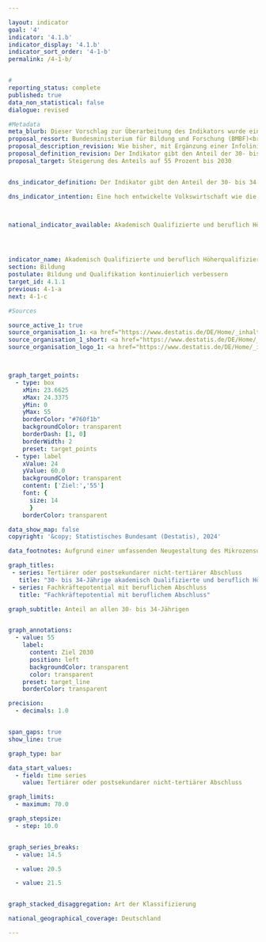 ```yaml
---

layout: indicator        
goal: '4'        
indicator: '4.1.b'        
indicator_display: '4.1.b'        
indicator_sort_order: '4-1-b'        
permalink: /4-1-b/        


#
reporting_status: complete        
published: true        
data_non_statistical: false        
dialogue: revised

#Metadata
meta_blurb: Dieser Vorschlag zur Überarbeitung des Indikators wurde eingebracht vom Bundesministerium für Bildung und Forschung (BMBF), dem Bundesministerium für Wirtschaft und Klimaschutz (BMWK) und dem Bundesministerium für Arbeit und Soziales (BMAS).
proposal_ressort: Bundesministerium für Bildung und Forschung (BMBF)<br>Bundesministerium für Wirtschaft und Klimaschutz (BMWK)<br> Bundesministerium für Arbeit und Soziales (BMAS)
proposal_description_revision: Wie bisher, mit Ergänzung einer Infolinie zu den jungen Erwachsenen mit einem beruflichen Abschluss im mittleren Qualifikationsbereich (Erstausbildung, ISCED 35), um der gleichwertigen Bedeutung der Berufsausbildung ggü. einer akademischen Qualifikation Rechnung zu tragen.
proposal_definition_revision: Der Indikator gibt den Anteil der 30- bis 34-Jährigen an, die über einen Abschluss des Tertiärbereichs (Stufen 5&nbsp;bis 8&nbsp;der Internationalen Standardklassifikation des Bildungswesens, <abbr title="International Standard Classification of Education (Internationale Standardklassifikation des Bildungswesens)" tabindex="0">ISCED</abbr> 2011) oder einen postsekundaren nicht-tertiären Abschluss (Stufe 4&nbsp;der <abbr title="International Standard Classification of Education (Internationale Standardklassifikation des Bildungswesens)" tabindex="0">ISCED</abbr>) verfügen. Zusätzlich werden die jungen Erwachsenen mit einem beruflichen Abschluss im mittleren Qualifikationsbereich abgebildet.
proposal_target: Steigerung des Anteils auf 55 Prozent bis 2030  


dns_indicator_definition: Der Indikator gibt den Anteil der 30- bis 34-Jährigen an, die über einen Abschluss des Tertiärbereichs (Stufen 5&nbsp;bis 8&nbsp;der Internationalen Standardklassifikation des Bildungswesens, <abbr title="International Standard Classification of Education (Internationale Standardklassifikation des Bildungswesens)" tabindex="0">ISCED</abbr> 2011) oder einen postsekundaren nicht-tertiären Abschluss (Stufe 4&nbsp;der <abbr title="International Standard Classification of Education (Internationale Standardklassifikation des Bildungswesens)" tabindex="0">ISCED</abbr>) verfügen.        

dns_indicator_intention: Eine hoch entwickelte Volkswirtschaft wie die deutsche, in der der Dienstleistungssektor und der Bedarf an Wissen und Expertise immer stärker in den Vordergrund rücken, benötigt hoch qualifizierte Arbeitskräfte. Im Rahmen der Fortschreibung der Nationalen Nachhaltigkeitsziele sollen als Zielquote bis 2030&nbsp;55&nbsp;% der 30- bis 34-Jährigen über einen tertiären oder postsekundaren nicht-tertiären Abschluss verfügen.        



national_indicator_available: Akademisch Qualifizierte und beruflich Höherqualifizierte      




indicator_name: Akademisch Qualifizierte und beruflich Höherqualifizierte       
section: Bildung        
postulate: Bildung und Qualifikation kontinuierlich verbessern        
target_id: 4.1.1        
previous: 4-1-a        
next: 4-1-c           

#Sources        

source_active_1: true
source_organisation_1: <a href="https://www.destatis.de/DE/Home/_inhalt.html" target="_blank">Statistisches Bundesamt</a>
source_organisation_1_short: <a href="https://www.destatis.de/DE/Home/_inhalt.html" target="_blank">Statistisches Bundesamt</a>
source_organisation_logo_1: <a href="https://www.destatis.de/DE/Home/_inhalt.html" target="_blank"><img src="https://dns-indikatoren.de/public/OrgImgDe/destatis.png" alt="Statistisches Bundesamt" title=" Klicken Sie hier um zur Homepage der Organisation Statistisches Bundesamt zu gelangen." style="height:60px; width:148px; border:transparent"/></a>



graph_target_points:
  - type: box
    xMin: 23.6625
    xMax: 24.3375
    yMin: 0
    yMax: 55
    borderColor: "#760f1b"
    backgroundColor: transparent
    borderDash: [1, 0]
    borderWidth: 2
    preset: target_points
  - type: label
    xValue: 24
    yValue: 60.0
    backgroundColor: transparent
    content: ['Ziel:','55']
    font: {
      size: 14
      }
    borderColor: transparent        

data_show_map: false        
copyright: '&copy; Statistisches Bundesamt (Destatis), 2024'        

data_footnotes: Aufgrund einer umfassenden Neugestaltung des Mikrozensus ist ein Vergleich der Daten des Erhebungsjahres 2020&nbsp;mit den Vorjahren nur eingeschränkt möglich (Zeitreihenbruch).<br>• Die Daten basieren auf einer Sonderauswertung und sind nicht öffentlich zugänglich.       

graph_titles:
 - series: Tertiärer oder postsekundarer nicht-tertiärer Abschluss
   title: "30- bis 34-Jährige akademisch Qualifizierte und beruflich Höherqualifizirete"   
 - series: Fachkräftepotential mit beruflichem Abschluss
   title: "Fachkräftepotential mit beruflichem Abschluss"    

graph_subtitle: Anteil an allen 30- bis 34-Jährigen        


graph_annotations:
  - value: 55
    label:
      content: Ziel 2030
      position: left
      backgroundColor: transparent
      color: transparent
    preset: target_line
    borderColor: transparent        

precision:
  - decimals: 1.0


span_gaps: true        
show_line: true        

graph_type: bar        

data_start_values:
  - field: time series
    value: Tertiärer oder postsekundarer nicht-tertiärer Abschluss       

graph_limits:
  - maximum: 70.0        

graph_stepsize:
  - step: 10.0


graph_series_breaks:
  - value: 14.5

  - value: 20.5

  - value: 21.5


graph_stacked_disaggregation: Art der Klassifizierung                

national_geographical_coverage: Deutschland        

---
```

